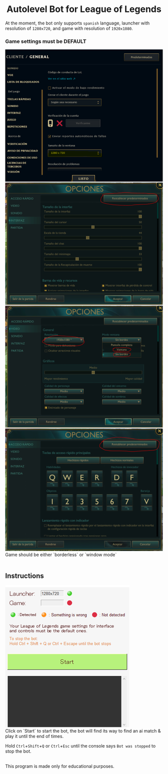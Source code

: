 <h1 align='center'>Autolevel Bot for League of Legends</h1>

At the moment, the bot only supports `spanish` language, launcher with resolution of `1280x720`, and game with resolution of `1920x1080`.

### Game settings must be DEFAULT

<img src='./resources/launcherSettings.png' />
<img src='./resources/gameSettings1.png' />
<img src='./resources/gameSettings2.png' />
<img src='./resources/gameSettings3.png' />
<br>
Game should be either `borderless` or `window mode`
<br>
<br>

## Instructions

<img src='./resources/guibotScreen.png' />
<br>
Click on `Start` to start the bot, the bot will find its way to find an ai match & play it until the end of times.

Hold `Ctrl`+`Shift`+`Q` or `Ctrl`+`Esc` until the console says `Bot was stopped` to stop the bot.

<br>
This program is made only for educational purposes.
